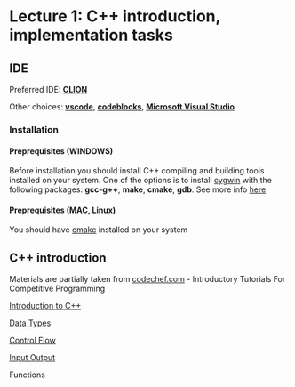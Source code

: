 # Lecture 1: C++ introduction, implementation tasks

## IDE
Preferred IDE: **[CLION](https://www.jetbrains.com/clion/)**

Other choices: **[vscode](https://code.visualstudio.com/)**, **[codeblocks](http://www.codeblocks.org/)**, **[Microsoft Visual Studio](https://visualstudio.microsoft.com/vs/)**

### Installation

#### Preprequisites (WINDOWS)
Before installation you should install C++ compiling and building tools installed on your system. One of the options is to install [cygwin](https://www.cygwin.com/) with the following packages: **gcc-g++**, **make**, **cmake**, **gdb**. See more info [here](https://www.jetbrains.com/help/clion/quick-tutorial-on-configuring-clion-on-windows.html)

#### Preprequisites (MAC, Linux)
You should have [cmake](https://cmake.org/) installed on your system

## C++ introduction

Materials are partially taken from [codechef.com](https://www.codechef.com/ioi/basics#) - Introductory Tutorials For Competitive Programming

[Introduction to C++](Materials/Introduction_to_C++.pdf)

[Data Types](Materials/DATATYPES+.pdf)

[Control Flow](Materials/Control_Flow.pdf)

[Input Output](Materials/IO.pdf)

Functions